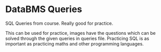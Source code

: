 # DataBMS Queries
SQL Queries from course. Really good for practice.

This can be used for practice, images have the questions which can be solved through the given queries in queries file.
Practicing SQL is as important as practicing maths and other programming languages.
